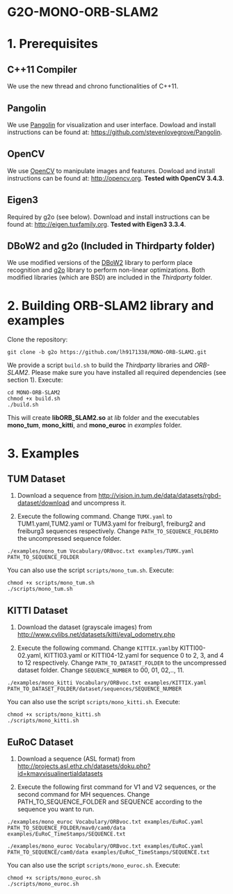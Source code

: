 # G2O-MONO-ORB-SLAM2

# 1. Prerequisites

## C++11 Compiler
We use the new thread and chrono functionalities of C++11.

## Pangolin
We use [Pangolin](https://github.com/stevenlovegrove/Pangolin) for visualization and user interface. Dowload and install instructions can be found at: https://github.com/stevenlovegrove/Pangolin.

## OpenCV
We use [OpenCV](http://opencv.org) to manipulate images and features. Dowload and install instructions can be found at: http://opencv.org. **Tested with OpenCV 3.4.3**.

## Eigen3
Required by g2o (see below). Download and install instructions can be found at: http://eigen.tuxfamily.org. **Tested with Eigen3 3.3.4**.

## DBoW2 and g2o (Included in Thirdparty folder)
We use modified versions of the [DBoW2](https://github.com/dorian3d/DBoW2) library to perform place recognition and [g2o](https://github.com/RainerKuemmerle/g2o) library to perform non-linear optimizations. Both modified libraries (which are BSD) are included in the *Thirdparty* folder.

# 2. Building ORB-SLAM2 library and examples

Clone the repository:
```
git clone -b g2o https://github.com/lh9171338/MONO-ORB-SLAM2.git
```

We provide a script `build.sh` to build the *Thirdparty* libraries and *ORB-SLAM2*. Please make sure you have installed all required dependencies (see section 1). Execute:
```
cd MONO-ORB-SLAM2
chmod +x build.sh
./build.sh
```

This will create **libORB_SLAM2.so**  at *lib* folder and the executables **mono_tum**, **mono_kitti**, and **mono_euroc** in *examples* folder.

# 3. Examples

## TUM Dataset

1. Download a sequence from http://vision.in.tum.de/data/datasets/rgbd-dataset/download and uncompress it.

2. Execute the following command. Change `TUMX.yaml` to TUM1.yaml,TUM2.yaml or TUM3.yaml for freiburg1, freiburg2 and freiburg3 sequences respectively. Change `PATH_TO_SEQUENCE_FOLDER`to the uncompressed sequence folder.
```
./examples/mono_tum Vocabulary/ORBvoc.txt examples/TUMX.yaml PATH_TO_SEQUENCE_FOLDER

```

You can also use the script `scripts/mono_tum.sh`. Execute:
```
chmod +x scripts/mono_tum.sh
./scripts/mono_tum.sh
```

## KITTI Dataset  

1. Download the dataset (grayscale images) from http://www.cvlibs.net/datasets/kitti/eval_odometry.php 

2. Execute the following command. Change `KITTIX.yaml`by KITTI00-02.yaml, KITTI03.yaml or KITTI04-12.yaml for sequence 0 to 2, 3, and 4 to 12 respectively. Change `PATH_TO_DATASET_FOLDER` to the uncompressed dataset folder. Change `SEQUENCE_NUMBER` to 00, 01, 02,.., 11. 
```
./examples/mono_kitti Vocabulary/ORBvoc.txt examples/KITTIX.yaml PATH_TO_DATASET_FOLDER/dataset/sequences/SEQUENCE_NUMBER
```

You can also use the script `scripts/mono_kitti.sh`. Execute:
```
chmod +x scripts/mono_kitti.sh
./scripts/mono_kitti.sh
```

## EuRoC Dataset

1. Download a sequence (ASL format) from http://projects.asl.ethz.ch/datasets/doku.php?id=kmavvisualinertialdatasets

2. Execute the following first command for V1 and V2 sequences, or the second command for MH sequences. Change PATH_TO_SEQUENCE_FOLDER and SEQUENCE according to the sequence you want to run.
```
./examples/mono_euroc Vocabulary/ORBvoc.txt examples/EuRoC.yaml PATH_TO_SEQUENCE_FOLDER/mav0/cam0/data examples/EuRoC_TimeStamps/SEQUENCE.txt 
```

```
./examples/mono_euroc Vocabulary/ORBvoc.txt examples/EuRoC.yaml PATH_TO_SEQUENCE/cam0/data examples/EuRoC_TimeStamps/SEQUENCE.txt 
```

You can also use the script `scripts/mono_euroc.sh`. Execute:
```
chmod +x scripts/mono_euroc.sh
./scripts/mono_euroc.sh
````
